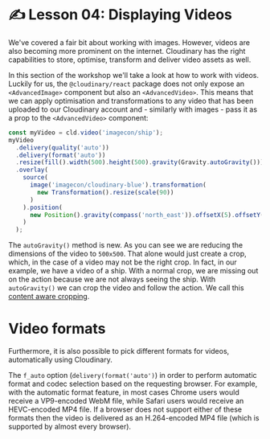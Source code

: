 # ✍️ Lesson 04: Displaying Videos

We've covered a fair bit about working with images. However, videos are also becoming more prominent on the internet. Cloudinary has the right capabilities to store, optimise, transform and deliver video assets as well.

In this section of the workshop we'll take a look at how to work with videos. Luckily for us, the `@cloudinary/react` package does not only expose an `<AdvancedImage>` component but also an `<AdvancedVideo>`. This means that we can apply optimisation and transformations to any video that has been uploaded to our Cloudinary account and - similarly with images - pass it as a prop to the `<AdvancedVideo>` component:

```js
const myVideo = cld.video('imagecon/ship');
myVideo
  .delivery(quality('auto'))
  .delivery(format('auto'))
  .resize(fill().width(500).height(500).gravity(Gravity.autoGravity()))
  .overlay(
    source(
      image('imagecon/cloudinary-blue').transformation(
        new Transformation().resize(scale(90))
      )
    ).position(
      new Position().gravity(compass('north_east')).offsetX(5).offsetY(5)
    )
  );
```

The `autoGravity()` method is new. As you can see we are reducing the dimensions of the video to `500x500`. That alone would just create a crop, which, in the case of a video may not be the right crop. In fact, in our example, we have a video of a ship. With a normal crop, we are missing out on the action because we are not always seeing the ship. With `autoGravity()` we can crop the video and follow the action. We call this [content aware cropping](https://cloudinary.com/blog/automatically_crop_videos_without_losing_focus).

# Video formats

Furthermore, it is also possible to pick different formats for videos, automatically using Cloudinary.

The `f_auto` option (`delivery(format('auto')`) in order to perform automatic format and codec selection based on the requesting browser. For example, with the automatic format feature, in most cases Chrome users would receive a VP9-encoded WebM file, while Safari users would receive an HEVC-encoded MP4 file. If a browser does not support either of these formats then the video is delivered as an H.264-encoded MP4 file (which is supported by almost every browser).
